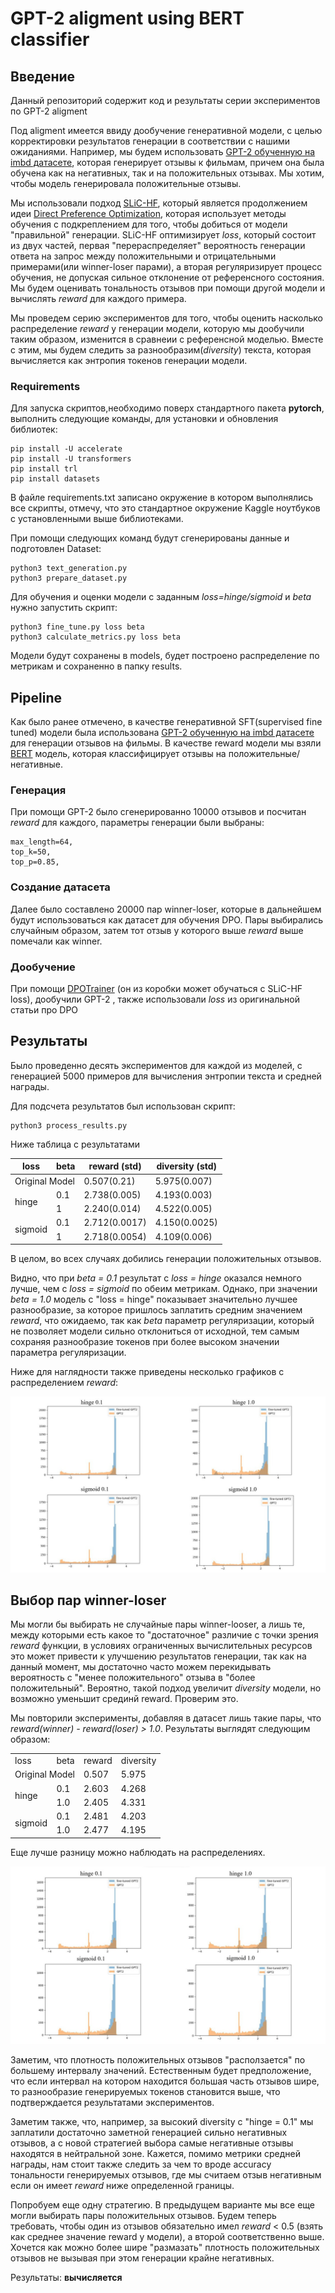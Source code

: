 # GPT-2 aligment using BERT classifier

## Введение

Данный репозиторий содержит код и результаты серии экспериментов по GPT-2 aligment

Под aligment имеется ввиду дообучение генеративной модели, с целью корректировки результатов генерации в соответствии с нашими ожиданиями. 
Например, мы будем использовать [GPT-2 обученную на imbd датасете](https://huggingface.co/lvwerra/gpt2-imdb), которая генерирует отзывы к фильмам, причем она была обучена как на негативных, так и на положительных отзывах. Мы хотим, чтобы модель генерировала положительные отзывы.

Мы использовали подход [SLiC-HF](https://arxiv.org/pdf/2305.10425.pdf), который является продолжением идеи [Direct Preference Optimization](https://arxiv.org/abs/2305.18290), которая использует методы обучения с подкреплением для того, чтобы добиться от модели "правильной" генерации. SLiC-HF оптимизирует *loss*, который состоит из двух частей, первая "перераспределяет" вероятность генерации ответа на запрос между положительными и отрицательными примерами(или winner-loser парами), а вторая регуляризирует процесс обучения, не допуская сильное отклонение от референсного состояния. Мы будем оценивать тональность отзывов при помощи другой модели и вычислять *reward* для каждого примера.

Мы проведем серию экспериментов для того, чтобы оценить насколько распределение *reward* у генерации модели, которую мы дообучили таким образом, изменится в сравнеии с референсной моделью. Вместе с этим, мы будем следить за разнообразим(*diversity*) текста, которая вычисляется как энтропия токенов генерации модели.

### Requirements

Для запуска скриптов,необходимо поверх стандартного пакета **pytorch**, выполнить следующие команды, для установки и обновления библиотек:
```
pip install -U accelerate
pip install -U transformers
pip install trl
pip install datasets
```
В файле requirements.txt записано окружение в котором выполнялись все скрипты, отмечу, что это стандартное окружение Kaggle ноутбуков с установленными выше библиотеками.


При помощи следующих команд будут сгенерированы данные и подготовлен Dataset:
```
python3 text_generation.py
python3 prepare_dataset.py
```
Для обучения и оценки модели с заданным *loss=hinge/sigmoid* и *beta* нужно запустить скрипт:
```
python3 fine_tune.py loss beta
python3 calculate_metrics.py loss beta
```
Модели будут сохранены в models, будет построено распределение по метрикам и сохраненно в папку results.

## Pipeline

Как было ранее отмечено, в качестве генеративной SFT(supervised fine tuned) модели была использована [GPT-2 обученную на imbd датасете](https://huggingface.co/lvwerra/gpt2-imdb) для генерации отзывов на фильмы. В качестве reward модели мы взяли [BERT](https://huggingface.co/lvwerra/distilbert-imdb) модель, которая классифицирует отзывы на положительные/негативные.

### Генерация

При помощи GPT-2 было сгенерированно 10000 отзывов и посчитан *reward* для каждого, параметры генерации были выбраны:

```
max_length=64,
top_k=50,
top_p=0.85,
```

### Создание датасета

Далее было составлено 20000 пар winner-loser, которые в дальнейшем будут использоваться как датасет для обучения DPO.
Пары выбирались случайным образом, затем тот отзыв у которого выше *reward* выше помечали как winner.

### Дообучение

При помощи [DPOTrainer](https://huggingface.co/docs/trl/main/en/dpo_trainer) (он из коробки может обучаться с SLiC-HF loss), дообучили GPT-2 , также использовали *loss* из оригинальной статьи про DPO

## Результаты

Было проведенно десять экспериментов для каждой из моделей, с генерацией 5000 примеров для вычисления энтропии текста и средней награды.

Для подсчета результатов был использован скрипт:
```
python3 process_results.py
```
Ниже таблица с результатами

<table>
<thead>
  <tr>
    <th>loss<br></th>
    <th>beta</th>
    <th>reward (std)</th>
    <th>diversity (std)</th>
  </tr>
</thead>
<tbody>
  <tr>
    <td colspan="2">Original Model</td>
    <td>0.507(0.21)</td>
    <td>5.975(0.007)</td>
  </tr>
  <tr>
    <td rowspan="2">hinge</td>
    <td>0.1</td>
    <td>2.738(0.005)</td>
    <td>4.193(0.003)<br></td>
  </tr>
  <tr>
    <td>1</td>
    <td>2.240(0.014)<br></td>
    <td>4.522(0.005)<br></td>
  </tr>
  <tr>
    <td rowspan="2">sigmoid</td>
    <td>0.1</td>
    <td>2.712(0.0017)</td>
    <td>4.150(0.0025)</td>
  </tr>
  <tr>
    <td>1</td>
    <td>2.718(0.0054)</td>
    <td>4.109(0.006)<br></td>
  </tr>
</tbody>
</table>
В целом, во всех случаях добились генерации положительных отзывов.

Видно, что при *beta = 0.1* результат с *loss = hinge* оказался немного лучше, чем с *loss = sigmoid* по обеим метрикам. 
Однако, при значении *beta = 1.0* модель с "loss = hinge" показывает значительно лучшее разнообразие, за которое пришлось заплатить средним значением *reward*, что ожидаемо, так как *beta* параметр регуляризации, который не позволяет модели сильно отклониться от исходной, тем самым сохраняя разнообразие токенов при более высоком значении параметра регуляризации.

Ниже для наглядности также приведены несколько графиков с распределением *reward*:

![Image alt](https://github.com/Revelia/GPT2-aligment/blob/master/images/result.jpg)

## Выбор пар winner-loser

Мы могли бы выбирать не случайные пары winner-looser, а лишь те, между которыми есть какое то "достаточное" различие с точки зрения *reward* функции, в условиях ограниченных вычислительных ресурсов это может привести к улучшению результатов генерации, так как на данный момент, мы достаточно часто можем перекидывать вероятность с "менее положительного" отзыва в "более положительный". Вероятно, такой подход увеличит *diversity* модели, но возможно уменьшит срединй reward. Проверим это.

Мы повторили эксперименты, добавляя в датасет лишь такие пары, что *reward(winner) - reward(loser) > 1.0*. Результаты выглядят следующим образом:

<table class="iksweb">
	<tbody>
		<tr>
			<td>loss</td>
			<td>beta</td>
			<td>reward</td>
			<td>diversity</td>
		</tr>
		<tr>
			<td colspan="2">Original Model</td>
			<td>0.507</td>
			<td>5.975</td>
		</tr>
		<tr>
			<td rowspan="2">hinge</td>
			<td>0.1</td>
			<td>2.603</td>
			<td>4.268</td>
		</tr>
		<tr>
			<td>1.0</td>
			<td>2.405</td>
			<td>4.331</td>
		</tr>
		<tr>
			<td rowspan="2">sigmoid</td>
			<td>0.1</td>
			<td>2.481</td>
			<td>4.203</td>
		</tr>
		<tr>
			<td>1.0</td>
			<td>2.477</td>
			<td>4.195</td>
		</tr>
	</tbody>
</table>

Еще лучше разницу можно наблюдать на распределениях. 

![Image alt](https://github.com/Revelia/GPT2-aligment/blob/master/images/result%20margin.jpg)

Заметим, что плотность положительных отзывов "расползается" по большему интервалу значений. Естественным будет предположение, что если интервал на котором находится большая часть отзывов шире, то разнообразие генерируемых токенов становится выше, что подтверждается результатами экспериментов.

Заметим также, что, например, за высокий diversity с "hinge = 0.1" мы заплатили достаточно заметной генерацией сильно негативных отзывов, а с новой стратегией выбора самые негативные отзывы находятся в нейтральной зоне. Кажется, помимо метрики средней награды, нам стоит также следить за чем то вроде accuracy тональности генерируемых отзывов, где мы считаем отзыв негативным если он имеет *reward* ниже определенной границы.

Попробуем еще одну стратегию. В предыдущем варианте мы все еще могли выбирать пары положительных отзывов. Будем теперь требовать, чтобы один из отзывов обязательно имел *reward* < 0.5 (взять как среднее значение reward у модели), а второй соответственно выше. Хочется как можно более шире "размазать" плотность положительных отзывов не вызывая при этом генерации крайне негативных.

Результаты: **вычисляется**


